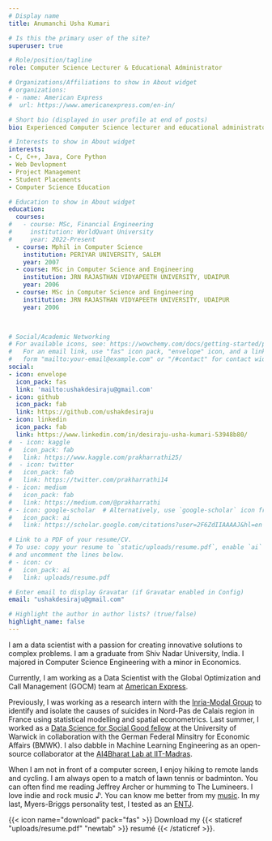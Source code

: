 ```yaml
---
# Display name
title: Anumanchi Usha Kumari

# Is this the primary user of the site?
superuser: true

# Role/position/tagline
role: Computer Science Lecturer & Educational Administrator

# Organizations/Affiliations to show in About widget
# organizations:
# - name: American Express
#  url: https://www.americanexpress.com/en-in/

# Short bio (displayed in user profile at end of posts)
bio: Experienced Computer Science lecturer and educational administrator with over 15 years of dedication to teaching, departmental leadership, and student placement services.

# Interests to show in About widget
interests:
- C, C++, Java, Core Python
- Web Devlopment
- Project Management
- Student Placements
- Computer Science Education

# Education to show in About widget
education:
  courses:
#   - course: MSc, Financial Engineering
#     institution: WorldQuant University
#     year: 2022-Present
  - course: Mphil in Computer Science
    institution: PERIYAR UNIVERSITY, SALEM
    year: 2007
  - course: MSc in Computer Science and Engineering 
    institution: JRN RAJASTHAN VIDYAPEETH UNIVERSITY, UDAIPUR 
    year: 2006
  - course: MSc in Computer Science and Engineering 
    institution: JRN RAJASTHAN VIDYAPEETH UNIVERSITY, UDAIPUR 
    year: 2006

 

# Social/Academic Networking
# For available icons, see: https://wowchemy.com/docs/getting-started/page-builder/#icons
#   For an email link, use "fas" icon pack, "envelope" icon, and a link in the
#   form "mailto:your-email@example.com" or "/#contact" for contact widget.
social:
- icon: envelope
  icon_pack: fas
  link: 'mailto:ushakdesiraju@gmail.com'
- icon: github
  icon_pack: fab
  link: https://github.com/ushakdesiraju
- icon: linkedin
  icon_pack: fab
  link: https://www.linkedin.com/in/desiraju-usha-kumari-53948b80/
#  - icon: kaggle
#   icon_pack: fab
#   link: https://www.kaggle.com/prakharrathi25/
#  - icon: twitter
#   icon_pack: fab
#   link: https://twitter.com/prakharrathi14
# - icon: medium 
#   icon_pack: fab
#   link: https://medium.com/@prakharrathi
# - icon: google-scholar  # Alternatively, use `google-scholar` icon from `ai` icon pack
#   icon_pack: ai
#   link: https://scholar.google.com/citations?user=2F6ZdIIAAAAJ&hl=en

# Link to a PDF of your resume/CV.
# To use: copy your resume to `static/uploads/resume.pdf`, enable `ai` icons in `params.toml`, 
# and uncomment the lines below.
# - icon: cv
#   icon_pack: ai
#   link: uploads/resume.pdf

# Enter email to display Gravatar (if Gravatar enabled in Config)
email: "ushakdesiraju@gmail.com"

# Highlight the author in author lists? (true/false)
highlight_name: false
---
```


I am a data scientist with a passion for creating innovative solutions to complex problems. I am a graduate from Shiv Nadar University, India. I majored in Computer Science Engineering with a minor in Economics.

Currently, I am working as a Data Scientist with the Global Optimization and Call Management (GOCM) team at [American Express](https://www.americanexpress.com/).

Previously, I was working as a research intern with the [Inria-Modal Group](https://www.inria.fr/en) to identify and isolate the causes of suicides in Nord-Pas de Calais region in France using statistical modelling and spatial econometrics. Last summer, I worked as a [Data Science for Social Good fellow](https://warwick.ac.uk/research/data-science/warwick-data/dssgx/) at the University of Warwick in collaboration with the German Federal Minsitry for Economic Affairs (BMWK). I also dabble in Machine Learning Engineering as an open-source collaborator at the [AI4Bharat Lab at IIT-Madras](https://ai4bharat.org/). 

When I am not in front of a computer screen, I enjoy hiking to remote lands and cycling. I am always open to a match of lawn tennis or badminton. You can often find me reading Jeffrey Archer or humming to The Lumineers. I love indie and rock music ♪. You can know me better from my [music](https://open.spotify.com/playlist/3NY2TolyTvvV8TmGrbxgRd?si=3696e704c93b4345). In my last, Myers-Briggs personality test, I tested as an [ENTJ](https://www.16personalities.com/entj-personality).

{{< icon name="download" pack="fas" >}} Download my {{< staticref "uploads/resume.pdf" "newtab" >}} resumé {{< /staticref >}}.

